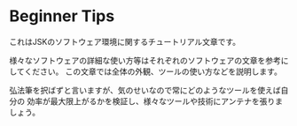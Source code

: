 # Beginner Tips
これはJSKのソフトウェア環境に関するチュートリアル文章です。

様々なソフトウェアの詳細な使い方等はそれぞれのソフトウェアの文章を参考にしてください。
この文章では全体の外観、ツールの使い方などを説明します。

弘法筆を択ばずと言いますが、気のせいなので常にどのようなツールを使えば自分の
効率が最大限上がるかを検証し、様々なツールや技術にアンテナを張りましょう。
